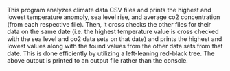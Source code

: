 This program analyzes climate data CSV files and prints the highest and lowest temperature anomoly, sea level rise, and average co2 concentration (from each respective file). 
Then, it cross checks the other files for their data on the same date (i.e. the highest temperature value is cross checked with the sea level and co2 data sets on that date) 
and prints the highest and lowest values along with the found values from the other data sets from that date. This is done efficiently by utilizing a left-leaning red-black tree.
The above output is printed to an output file rather than the console.
